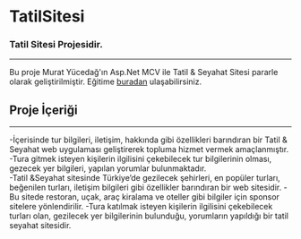 # TatilSitesi
### Tatil Sitesi Projesidir.
-----
Bu proje Murat Yücedağ'ın Asp.Net MCV ile Tatil & Seyahat Sitesi  pararle olarak geliştirilmiştir.
Eğitime  [buradan](https://www.youtube.com/watch?v=vTCP8F2qszA&list=PLKnjBHu2xXNNhJQ6SyF7Wyhqza9mkMGSw) ulaşabilirsiniz.

## Proje İçeriği
------
  -İçerisinde tur bilgileri, iletişim, hakkında gibi özellikleri barındıran bir Tatil & Seyahat web uygulaması geliştirerek topluma hizmet vermek amaçlanmıştır. 
  -Tura gitmek isteyen kişilerin ilgilisini çekebilecek tur bilgilerinin olması, gezecek yer bilgileri, yapılan yorumlar bulunmaktadır.  
  -Tatil &Seyahat sitesinde Türkiye’de gezilecek şehirleri, en popüler turları, beğenilen turları, iletişim bilgileri gibi özellikler barındıran bir web sitesidir.
  -Bu sitede restoran, uçak, araç kiralama ve oteller gibi bilgiler için sponsor sitelere yönlendirilir.
  -Tura katılmak isteyen kişilerin ilgilisini çekebilecek turları olan, gezilecek yer bilgilerinin bulunduğu, yorumların yapıldığı bir tatil seyahat sitesidir.
